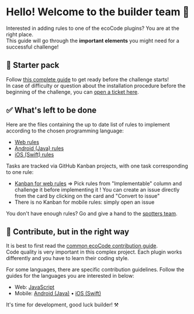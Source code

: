 # Hello! Welcome to the builder team 👋

Interested in adding rules to one of the ecoCode plugins? You are at the right place.\
This guide will go through the **important elements** you might need for a successful challenge!

## 🎒 Starter pack

Follow [this complete guide](starter-pack-challenge.md) to get ready before the challenge starts!\
In case of difficulty or question about the installation procedure before the beginning of the challenge, you can [open a ticket here](https://github.com/green-code-initiative/ecoCode-common/issues).

## ✅ What's left to be done

Here are the files containing the up to date list of rules to implement according to the chosen programming language:

- [Web rules](https://github.com/green-code-initiative/ecoCode/blob/main/RULES.md)
- [Android (Java) rules](https://github.com/green-code-initiative/ecoCode-mobile/blob/main/android-plugin/RULES.md)
- [iOS (Swift) rules](https://github.com/green-code-initiative/ecoCode-mobile/blob/main/ios-plugin/RULES.md)

Tasks are tracked via GitHub Kanban projects, with one task corresponding to one rule:

- [Kanban for web rules](https://github.com/orgs/green-code-initiative/projects/1) => Pick rules from "Implementable" column and challenge it before implementing it ! You can create an issue directly from the card by clicking on the card and "Convert to issue"
- There is no Kanban for mobile rules: simply open an issue

You don't have enough rules? Go and give a hand to the [spotters team](spotters.md).

## 🚦 Contribute, but in the right way

It is best to first read the [common ecoCode contribution guide](https://github.com/green-code-initiative/ecoCode-common/blob/main/doc/CONTRIBUTING.md).\
Code quality is very important in this complex project. Each plugin works differently and you have to learn their coding style.

For some languages, there are specific contribution guidelines. Follow the guides for the languages you are interested in below:

- Web: [JavaScript](https://github.com/green-code-initiative/ecoCode-javascript/blob/main/CONTRIBUTING.md)
- Mobile: [Android (Java)](https://github.com/green-code-initiative/ecoCode-android/blob/main/CONTRIBUTING.md) • [iOS (Swift)](https://github.com/green-code-initiative/ecoCode-ios/blob/main/CONTRIBUTING.md)

It's time for development, good luck builder! ⚒️
